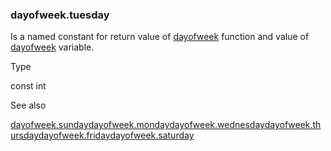 ### dayofweek.tuesday

Is a named constant for return value of [dayofweek](#fun_dayofweek) function and value of [dayofweek](#var_dayofweek) variable.

Type

const int

See also

[dayofweek.sunday](#const_dayofweek.sunday)[dayofweek.monday](#const_dayofweek.monday)[dayofweek.wednesday](#const_dayofweek.wednesday)[dayofweek.thursday](#const_dayofweek.thursday)[dayofweek.friday](#const_dayofweek.friday)[dayofweek.saturday](#const_dayofweek.saturday)
